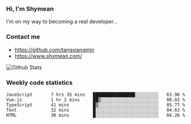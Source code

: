 ### Hi, I'm Shymean

I'm on my way to becoming a real developer...

### Contact me

- <https://github.com/tangxiangmin>
- <https://www.shymean.com/>

![Github Stats](https://github-readme-stats.vercel.app/api?username=tangxiangmin&show_icons=true&theme=dark)


###  Weekly code statistics

<!--START_SECTION:waka-->

```text
JavaScript       7 hrs 35 mins   ████████████████░░░░░░░░░   63.90 %
Vue.js           1 hr 2 mins     ██▒░░░░░░░░░░░░░░░░░░░░░░   08.83 %
TypeScript       41 mins         █▒░░░░░░░░░░░░░░░░░░░░░░░   05.77 %
Text             32 mins         █░░░░░░░░░░░░░░░░░░░░░░░░   04.63 %
HTML             30 mins         █░░░░░░░░░░░░░░░░░░░░░░░░   04.26 %
```

<!--END_SECTION:waka-->